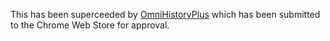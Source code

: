 This has been superceeded by [OmniHistoryPlus](https://github.com/mattcuk/OmniHistoryPlus) which has been submitted to the Chrome Web Store for approval.

